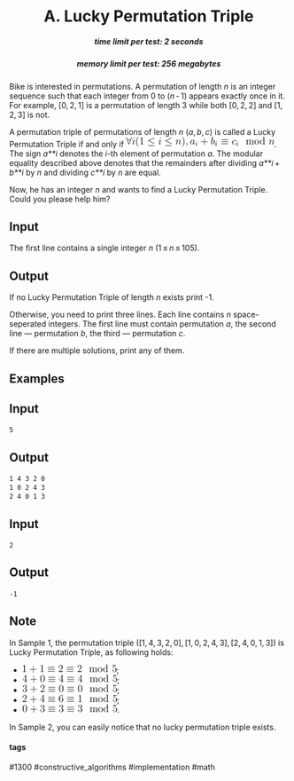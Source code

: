 <h1 style='text-align: center;'> A. Lucky Permutation Triple</h1>

<h5 style='text-align: center;'>time limit per test: 2 seconds</h5>
<h5 style='text-align: center;'>memory limit per test: 256 megabytes</h5>

Bike is interested in permutations. A permutation of length *n* is an integer sequence such that each integer from 0 to (*n* - 1) appears exactly once in it. For example, [0, 2, 1] is a permutation of length 3 while both [0, 2, 2] and [1, 2, 3] is not.

A permutation triple of permutations of length *n* (*a*, *b*, *c*) is called a Lucky Permutation Triple if and only if ![](images/a5c95acda2f8bfd5804d6d872b623ebd819b0d2a.png). The sign *a**i* denotes the *i*-th element of permutation *a*. The modular equality described above denotes that the remainders after dividing *a**i* + *b**i* by *n* and dividing *c**i* by *n* are equal.

Now, he has an integer *n* and wants to find a Lucky Permutation Triple. Could you please help him?

## Input

The first line contains a single integer *n* (1 ≤ *n* ≤ 105).

## Output

If no Lucky Permutation Triple of length *n* exists print -1.

Otherwise, you need to print three lines. Each line contains *n* space-seperated integers. The first line must contain permutation *a*, the second line — permutation *b*, the third — permutation *c*.

If there are multiple solutions, print any of them.

## Examples

## Input


```
5  

```
## Output


```
1 4 3 2 0  
1 0 2 4 3  
2 4 0 1 3  

```
## Input


```
2  

```
## Output


```
-1  

```
## Note

In Sample 1, the permutation triple ([1, 4, 3, 2, 0], [1, 0, 2, 4, 3], [2, 4, 0, 1, 3]) is Lucky Permutation Triple, as following holds:

* ![](images/a6bf1b9b57809dbec5021f65f89616f259587c07.png);
* ![](images/48cc13134296b68f459f69d78e0240859aaec702.png);
* ![](images/ac44412de7b46833e90348a6b3298f9796e3977c.png);
* ![](images/3825b0bb758208dda2ead1c5224c05d89ad9ab55.png);
* ![](images/0a72e2da40048a507839927a211267ac01c9bf89.png).

In Sample 2, you can easily notice that no lucky permutation triple exists.



#### tags 

#1300 #constructive_algorithms #implementation #math 